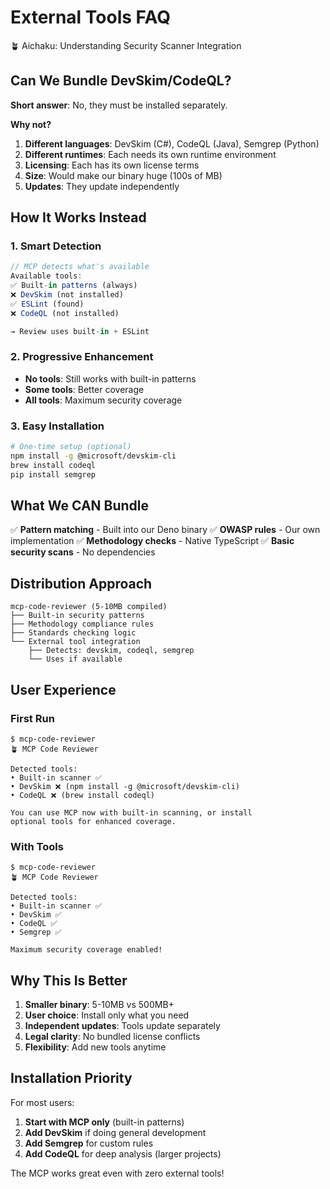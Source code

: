 # External Tools FAQ

🪴 Aichaku: Understanding Security Scanner Integration

## Can We Bundle DevSkim/CodeQL?

**Short answer**: No, they must be installed separately.

**Why not?**

1. **Different languages**: DevSkim (C#), CodeQL (Java), Semgrep (Python)
2. **Different runtimes**: Each needs its own runtime environment
3. **Licensing**: Each has its own license terms
4. **Size**: Would make our binary huge (100s of MB)
5. **Updates**: They update independently

## How It Works Instead

### 1. Smart Detection

```typescript
// MCP detects what's available
Available tools:
✅ Built-in patterns (always)
❌ DevSkim (not installed)
✅ ESLint (found)
❌ CodeQL (not installed)

→ Review uses built-in + ESLint
```

### 2. Progressive Enhancement

- **No tools**: Still works with built-in patterns
- **Some tools**: Better coverage
- **All tools**: Maximum security coverage

### 3. Easy Installation

```bash
# One-time setup (optional)
npm install -g @microsoft/devskim-cli
brew install codeql
pip install semgrep
```

## What We CAN Bundle

✅ **Pattern matching** - Built into our Deno binary ✅ **OWASP rules** - Our own implementation ✅ **Methodology
checks** - Native TypeScript ✅ **Basic security scans** - No dependencies

## Distribution Approach

```
mcp-code-reviewer (5-10MB compiled)
├── Built-in security patterns
├── Methodology compliance rules
├── Standards checking logic
└── External tool integration
    ├── Detects: devskim, codeql, semgrep
    └── Uses if available
```

## User Experience

### First Run

```
$ mcp-code-reviewer
🪴 MCP Code Reviewer

Detected tools:
• Built-in scanner ✅
• DevSkim ❌ (npm install -g @microsoft/devskim-cli)
• CodeQL ❌ (brew install codeql)

You can use MCP now with built-in scanning, or install
optional tools for enhanced coverage.
```

### With Tools

```
$ mcp-code-reviewer
🪴 MCP Code Reviewer

Detected tools:
• Built-in scanner ✅
• DevSkim ✅
• CodeQL ✅
• Semgrep ✅

Maximum security coverage enabled!
```

## Why This Is Better

1. **Smaller binary**: 5-10MB vs 500MB+
2. **User choice**: Install only what you need
3. **Independent updates**: Tools update separately
4. **Legal clarity**: No bundled license conflicts
5. **Flexibility**: Add new tools anytime

## Installation Priority

For most users:

1. **Start with MCP only** (built-in patterns)
2. **Add DevSkim** if doing general development
3. **Add Semgrep** for custom rules
4. **Add CodeQL** for deep analysis (larger projects)

The MCP works great even with zero external tools!

